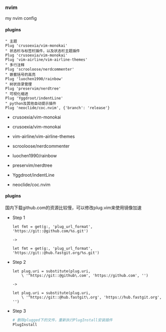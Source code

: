 ### **nvim**
my nvim config

#### plugins

```text
" 主题
Plug 'crusoexia/vim-monokai'
" 状态栏与标签栏插件，以及状态栏主题插件
Plug 'crusoexia/vim-monokai'
Plug 'vim-airline/vim-airline-themes'
" 多行注释
Plug 'scrooloose/nerdcommenter'
" 嵌套括号的高亮
Plug 'luochen1990/rainbow'
" 树状目录管理
Plug 'preservim/nerdtree'
" 可视化缩进
Plug 'Yggdroot/indentLine'
" python及其他自动提示插件
Plug 'neoclide/coc.nvim', {'branch': 'release'}
```

- crusoexia/vim-monokai

- crusoexia/vim-monokai

- vim-airline/vim-airline-themes

- scrooloose/nerdcommenter

- luochen1990/rainbow

- preservim/nerdtree

- Yggdroot/indentLine

- neoclide/coc.nvim


#### plugins

国内下载github.com的资源比较慢，可以修改plug.vim来使用镜像加速

- Step 1

  ```text
  let fmt = get(g:, 'plug_url_format', 'https://git::@github.com/%s.git')
  
  ->
  
  let fmt = get(g:, 'plug_url_format', 'https://git::@hub.fastgit.org/%s.git')
  ```

- Step 2

  ```text
  let plug.uri = substitute(plug.uri,
      \ '^https://git::@github\.com', 'https://github.com', '')
      
  ->
  
  let plug.uri = substitute(plug.uri,
      \ '^https://git::@hub.fastgit\.org', 'https://hub.fastgit.org', '')
  ```

- Step 3

  ```bash
  # 删除plugged下的文件，重新执行PlugInstall安装插件
  PlugInstall
  ```

  


